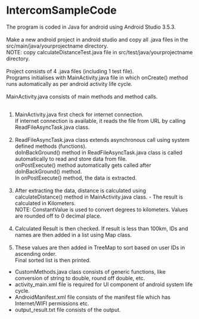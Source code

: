 # IntercomSampleCode
The program is coded in Java for android using Android Studio 3.5.3.<br><br>
Make a new android project in android studio and copy all .java files in the src/main/java/yourprojectname directory.<br>
NOTE: copy calculateDistanceTest.java file in src/test/java/yourprojectname directory.<br><br>
Project consists of 4 .java files (including 1 test file).<br>
Programs initialises with MainActivity.java file in which onCreate() method runs automatically as per android activity life cycle.<br><br>
MainActivity.java consists of main methods and method calls.<br><br>
1) MainActivity.java first check for internet connection.<br>
If internet connection is available, it reads the file from URL by calling ReadFileAsyncTask.java class.<br><br>
2) ReadFileAsyncTask.java class extends asynchronous call using system defined methods (functions).<br>
doInBackGround() method in ReadFileAsyncTask.java class is called automatically to read and store data from file.<br>
onPostExecute() method automatically gets called after doInBackGround() method. <br>
In onPostExecute() method, the data is extracted. <br><br>
3) After extracting the data, distance is calculated using calculateDistance() method in MainActivity.java class. - The result is calculated in Kilometers.<br>
NOTE: ConstantValue is used to convert degrees to kilometers. Values are rounded off to 0 decimal place.<br><br>
4) Calculated Result is then checked. If result is less than 100km, IDs and names are then added in a list using Map class. <br><br>
5) These values are then added in TreeMap to sort based on user IDs in ascending order. <br>
Final sorted list is then printed.<br>
- CustomMethods.java class consists of generic functions, like conversion of string to double, round off double, etc.<br>
- activity_main.xml file is required for UI component of android system life cycle. <br>
- AndroidManifest.xml file consists of the manifest file which has Internet/WIFI permissions etc. <br>
- output_result.txt file consists of the output.
